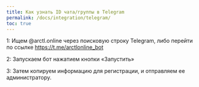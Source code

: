 ```yaml
---
title: Как узнать ID чата/группы в Telegram
permalink: /docs/integration/telegram/
toc: true
---
```


1: Ищем @arctl.online через поисковую строку Telegram, либо перейти по ссылке https://t.me/arctlonline_bot

2: Запускаем бот нажатием кнопки «Запустить»

3: Затем копируем информацию для регистрации, и отправляем ее администратору.
